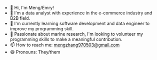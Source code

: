 - 👋 Hi, I'm Meng/Emry!
- 🔭 I'm a data analyst with experience in the e-commerce industry and B2B field.
- 🌱 I'm currently learning software development and data engineer to improve my programming skill.
- 🌊 Passionate about marine research, I'm looking to volunteer my programming skills to make a meaningful contribution.
- 📫 How to reach me: mengzhang970503@gmail.com
- 😄 Pronouns: They/them
